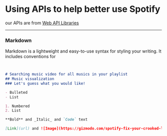 # Using APIs to help better use Spotify

our APIs are from [Web API Libraries](https://developer.spotify.com/documentation/web-api/libraries/#libraries) 

------

### Markdown

Markdown is a lightweight and easy-to-use syntax for styling your writing. It includes conventions for

```markdown


# Searching music video for all musics in your playlist
## Music visualization
### Let's guess what you would like!

- Bulleted
- List

1. Numbered
2. List

**Bold** and _Italic_ and `Code` text

[Link](url) and ![Image](https://gizmodo.com/spotify-fix-your-crooked-logo-its-driving-me-nuts-1828423134.png)
```



